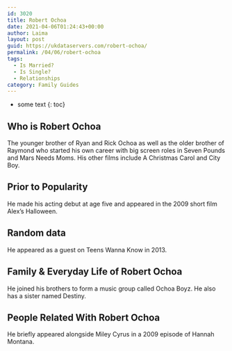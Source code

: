 ```yaml
---
id: 3020
title: Robert Ochoa
date: 2021-04-06T01:24:43+00:00
author: Laima
layout: post
guid: https://ukdataservers.com/robert-ochoa/
permalink: /04/06/robert-ochoa
tags:
  - Is Married?
  - Is Single?
  - Relationships
category: Family Guides
---
```


* some text
{: toc}


## Who is Robert Ochoa
                  
                  
                  
The younger brother of Ryan and Rick Ochoa as well as the older brother of Raymond who started his own career with big screen roles in Seven Pounds and Mars Needs Moms. His other films include A Christmas Carol and City Boy.
                  
              
            
              
            
                
                
                
## Prior to Popularity
                  
                  
                  
He made his acting debut at age five and appeared in the 2009 short film Alex&#8217;s Halloween.
                  
              
            
              
            
                
                
                
## Random data
                  
                  
                  
He appeared as a guest on Teens Wanna Know in 2013.
                  
              
            
              
            
                
                
                
## Family & Everyday Life of Robert Ochoa
                  
                  
                  
He joined his brothers to form a music group called Ochoa Boyz. He also has a sister named Destiny.
                  
              
            
              
            
                
                
                
## People Related With Robert Ochoa
                  
                  
                  
He briefly appeared alongside Miley Cyrus in a 2009 episode of Hannah Montana.
                  
              
            
              
            
                
              
            
              
              
            
            
              
            
          
          
          